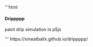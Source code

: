 '''html

<h4>Drippppp</h4>
<p>paint drip simulation in p5js</p>
'''
https://xmeatballx.github.io/drippppp/
